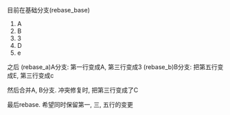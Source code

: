 目前在基础分支(rebase_base)

1. A
2. B
3. 3
4. D
5. e

之后
(rebase_a)A分支: 第一行变成A, 第三行变成3
(rebase_b)B分支: 把第五行变成E, 第三行变成c

然后合并A, B分支. 冲突修复时, 把第三行变成了C

最后rebase. 希望同时保留第一, 三, 五行的变更
